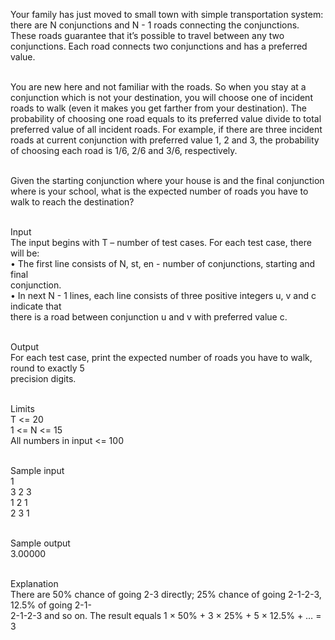 <p>Your family has just moved to small town with simple transportation system: there are N conjunctions and N - 1 roads connecting the conjunctions. These roads guarantee that it’s possible to travel between any two conjunctions. Each road connects two conjunctions and has a preferred value.</p>
<p><br>You are new here and not familiar with the roads. So when you stay at a conjunction which is not your destination, you will choose one of incident roads to walk (even it makes you get farther from your destination). The probability of choosing one road equals to its preferred value divide to total preferred value of all incident roads. For example, if there are three incident roads at current conjunction with preferred value 1, 2 and 3, the probability of choosing each road is 1/6, 2/6 and 3/6, respectively.</p>
<p><br>Given the starting conjunction where your house is and the final conjunction where is your school, what is the expected number of roads you have to walk to reach the destination?</p>
<p><br>Input<br>The input begins with T – number of test cases. For each test case, there will be:<br>• The first line consists of N, st, en - number of conjunctions, starting and final<br>conjunction.<br>• In next N - 1 lines, each line consists of three positive integers u, v and c indicate that<br>there is a road between conjunction u and v with preferred value c.</p>
<p><br>Output<br>For each test case, print the expected number of roads you have to walk, round to exactly 5<br>precision digits.</p>
<p><br>Limits<br>T &lt;= 20<br>1 &lt;= N &lt;= 15<br>All numbers in input &lt;= 100</p>
<p><br>Sample input<br>1<br>3 2 3<br>1 2 1<br>2 3 1</p>
<p><br>Sample output<br>3.00000</p>
<p><br>Explanation<br>There are 50% chance of going 2-3 directly; 25% chance of going 2-1-2-3, 12.5% of going 2-1-<br>2-1-2-3 and so on. The result equals 1 × 50% + 3 × 25% + 5 × 12.5% + … = 3</p>